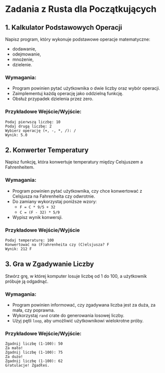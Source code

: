 # Zadania z Rusta dla Początkujących

## 1. Kalkulator Podstawowych Operacji
Napisz program, który wykonuje podstawowe operacje matematyczne:
- dodawanie,
- odejmowanie,
- mnożenie,
- dzielenie.

### Wymagania:
- Program powinien pytać użytkownika o dwie liczby oraz wybór operacji.
- Zaimplementuj każdą operację jako oddzielną funkcję.
- Obsłuż przypadek dzielenia przez zero.

### Przykładowe Wejście/Wyjście:
```
Podaj pierwszą liczbę: 10 
Podaj drugą liczbę: 2 
Wybierz operację (+, -, *, /): / 
Wynik: 5.0
```

## 2. Konwerter Temperatury
Napisz funkcję, która konwertuje temperatury między Celsjuszem a Fahrenheitem.

### Wymagania:
- Program powinien pytać użytkownika, czy chce konwertować z Celsjusza na Fahrenheita czy odwrotnie.
- Do zamiany wykorzystaj poniższe wzory:
    - `F = C * 9/5 + 32`
    - `C = (F - 32) * 5/9`
- Wypisz wynik konwersji.

### Przykładowe Wejście/Wyjście
```
Podaj temperaturę: 100 
Konwertować na (F)ahrenheita czy (C)elsjusza? F 
Wynik: 212 F
```

## 3. Gra w Zgadywanie Liczby
Stwórz grę, w której komputer losuje liczbę od 1 do 100, a użytkownik próbuje ją odgadnąć.

### Wymagania:
- Program powinien informować, czy zgadywana liczba jest za duża, za mała, czy poprawna.
- Wykorzystaj `rand` crate do generowania losowej liczby.
- Użyj pętli `loop`, aby umożliwić użytkownikowi wielokrotne próby.

### Przykładowe Wejście/Wyjście:
```
Zgadnij liczbę (1-100): 50 
Za mało! 
Zgadnij liczbę (1-100): 75 
Za dużo! 
Zgadnij liczbę (1-100): 62 
Gratulacje! Zgadłeś.
```